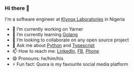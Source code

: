 ### Hi there 👋

<!--
**ConfidenceYobo/ConfidenceYobo** is a ✨ _special_ ✨ repository because its `README.md` (this file) appears on your GitHub profile.-->

I'm a software engineer at [Klynox Laboratories](https://web.facebook.com/klynoxlabs) in Nigeria

- 🔭 I’m currently working on Yarner
- 🌱 I’m currently learning [Golang](https://golang.org/)
- 👯 I’m looking to collaborate on any open source project
- 💬 Ask me about [Python](https://python.org) and [Typescript](https://www.typescriptlang.org/)
- 📫 How to reach me: [LinkedIn](https://www.linkedin.com/in/confidenceyobo/), [FB](https://fb.me), [Phone](08121293704)
- 😄 Pronouns: he/him/his
- ⚡ Fun fact: Quora is my favourite social media platform

